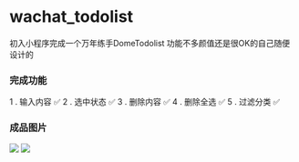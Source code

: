 # wachat_todolist
初入小程序完成一个万年练手DomeTodolist
功能不多颜值还是很OK的自己随便设计的

### 完成功能
1 . 输入内容	✅
2 . 选中状态	✅
3 . 删除内容	✅
4 . 删除全选	✅
5 . 过滤分类	✅
### 成品图片
![](https://github.com/ragnar-document/Document-dish/blob/master/images/todos.png?raw=true)
![](https://github.com/ragnar-document/Document-dish/blob/master/images/todos1.png?raw=true)